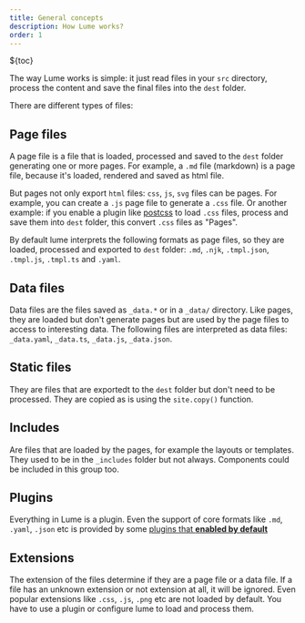 ```yaml
---
title: General concepts
description: How Lume works?
order: 1
---
```


${toc}

The way Lume works is simple: it just read files in your `src` directory,
process the content and save the final files into the `dest` folder.

There are different types of files:

## Page files

A page file is a file that is loaded, processed and saved to the `dest` folder
generating one or more pages. For example, a `.md` file (markdown) is a page
file, because it's loaded, rendered and saved as html file.

But pages not only export `html` files: `css`, `js`, `svg` files can be pages.
For example, you can create a `.js` page file to generate a `.css` file. Or
another example: if you enable a plugin like [postcss](../../plugins/postcss.md)
to load `.css` files, process and save them into `dest` folder, this convert
`.css` files as "Pages".

By default lume interprets the following formats as page files, so they are
loaded, processed and exported to `dest` folder: `.md`, `.njk`, `.tmpl.json`,
`.tmpl.js`, `.tmpl.ts` and `.yaml`.

## Data files

Data files are the files saved as `_data.*` or in a `_data/` directory. Like
pages, they are loaded but don't generate pages but are used by the page files
to access to interesting data. The following files are interpreted as data
files: `_data.yaml`, `_data.ts`, `_data.js`, `_data.json`.

## Static files

They are files that are exportedt to the `dest` folder but don't need to be
processed. They are copied as is using the `site.copy()` function.

## Includes

Are files that are loaded by the pages, for example the layouts or templates.
They used to be in the `_includes` folder but not always. Components could be
included in this group too.

## Plugins

Everything in Lume is a plugin. Even the support of core formats like `.md`,
`.yaml`, `.json` etc is provided by some
[plugins that **enabled by default**](../../../plugins/index.yml?status=enabled)

## Extensions

The extension of the files determine if they are a page file or a data file. If
a file has an unknown extension or not extension at all, it will be ignored.
Even popular extensions like `.css`, `.js`, `.png` etc are not loaded by
default. You have to use a plugin or configure lume to load and process them.
